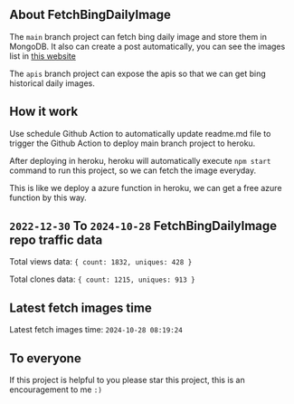 ## About FetchBingDailyImage

The `main` branch project can fetch bing daily image and store them in MongoDB.
It also can create a post automatically, you can see the images list in [this website](https://oursalbum.netlify.app)

The `apis` branch project can expose the apis so that we can get bing historical daily images.

## How it work

Use schedule Github Action to automatically update readme.md file to trigger the Github Action to deploy main branch project to heroku.

After deploying in heroku, heroku will automatically execute `npm start` command to run this project, so we can fetch the image everyday.

This is like we deploy a azure function in heroku, we can get a free azure function by this way.

## `2022-12-30` To `2024-10-28` FetchBingDailyImage repo traffic data

Total views data: `{ count: 1832, uniques: 428 }`

Total clones data: `{ count: 1215, uniques: 913 }`

## Latest fetch images time

Latest fetch images time: `2024-10-28 08:19:24`

## To everyone

If this project is helpful to you please star this project, this is an encouragement to me `:)`



